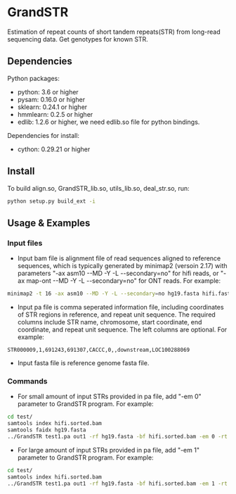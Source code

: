 # GrandSTR

Estimation of repeat counts of short tandem repeats(STR) from long-read sequencing data. Get genotypes for known STR.


## Dependencies

Python packages:
- python: 3.6 or higher
- pysam: 0.16.0 or higher
- sklearn: 0.24.1 or higher
- hmmlearn: 0.2.5 or higher
- edlib: 1.2.6 or higher, we need edlib.so file for python bindings.

Dependencies for install:
- cython: 0.29.21 or higher


## Install

To build align.so, GrandSTR_lib.so, utils_lib.so, deal_str.so, run:

```bash
python setup.py build_ext -i
```


## Usage & Examples

### Input files
- Input bam file is alignment file of read sequences aligned to reference sequences, which is typically generated by minimap2 (versoin 2.17) with parameters "-ax asm10 --MD -Y -L --secondary=no" for hifi reads, or "-ax map-ont --MD -Y -L --secondary=no" for ONT reads. For example:
```bash
minimap2 -t 16 -ax asm10 --MD -Y -L --secondary=no hg19.fasta hifi.fastq 2> align.log | samtools view -Sb - | samtools sort - -o hifi.sorted.bam
```

- Input pa file is comma seperated information file, including coordinates of STR regions in reference, and repeat unit sequence. The required columns include STR name, chromosome, start coordinate, end coordinate, and repeat unit sequence. The left columns are optional. For example:
```
STR000009,1,691243,691307,CACCC,0,,downstream,LOC100288069
```

- Input fasta file is reference genome fasta file. 

### Commands
- For small amount of input STRs provided in pa file, add "-em 0" parameter to GrandSTR program. For example:
```bash
cd test/
samtools index hifi.sorted.bam
samtools faidx hg19.fasta
../GrandSTR test1.pa out1 -rf hg19.fasta -bf hifi.sorted.bam -em 0 -rt hifi
```

- For large amount of input STRs provided in pa file, add "-em 1" parameter to GrandSTR program. For example:
```bash
cd test/
samtools index hifi.sorted.bam
../GrandSTR test1.pa out1 -rf hg19.fasta -bf hifi.sorted.bam -em 1 -rt hifi
```
